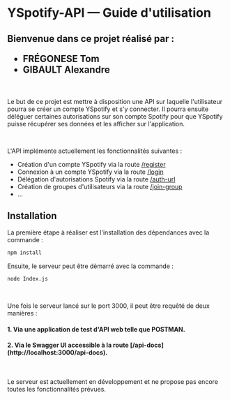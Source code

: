 # YSpotify-API — Guide d'utilisation

<h2> Bienvenue dans ce projet réalisé par :
<ul>
    <li>FRÉGONESE Tom</li>
    <li>GIBAULT Alexandre</li>
</ul>
</h2>

<br>

<p>Le but de ce projet est mettre à disposition une API sur laquelle l'utilisateur pourra se créer un compte 
YSpotify et s'y connecter. Il pourra ensuite déléguer certaines autorisations sur son compte Spotify pour que 
YSpotify puisse récupérer ses données et les afficher sur l'application.</p>

<br>

<p>L'API implémente actuellement les fonctionnalités suivantes : 

- Création d'un compte YSpotify via la route [/register](http://localhost:3000/register)
- Connexion à un compte YSpotify via la route [/login](http://localhost:3000/login)
- Délégation d'autorisations Spotify via la route [/auth-url](http://localhost:3000/auth-url)
- Création de groupes d'utilisateurs via la route [/join-group](http://localhost:3000/join-group)
- ...
</p>

<h2>Installation</h2>

<p> La première étape à réaliser est l'installation des dépendances avec la commande : </p>

```bash
npm install
```

<p>Ensuite, le serveur peut être démarré avec la commande :</p>

```bash
node Index.js
```

<br>

<p>Une fois le serveur lancé sur le port 3000, il peut être requêté de deux manières :</p>
<h4>1. Via une application de test d'API web telle que POSTMAN. </h4>

<h4>2. Via le Swagger UI accessible à la route [/api-docs](http://localhost:3000/api-docs). </h4>

<br> 

<p>Le serveur est actuellement en développement et ne propose pas encore toutes les fonctionnalités prévues.